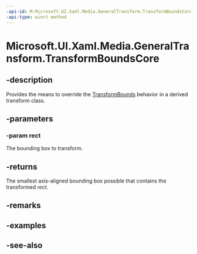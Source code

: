```yaml
---
-api-id: M:Microsoft.UI.Xaml.Media.GeneralTransform.TransformBoundsCore(Windows.Foundation.Rect)
-api-type: winrt method
---
```


<!-- Method syntax
virtual protected Windows.Foundation.Rect TransformBoundsCore(Windows.Foundation.Rect rect)
-->

# Microsoft.UI.Xaml.Media.GeneralTransform.TransformBoundsCore

## -description
Provides the means to override the [TransformBounds](generaltransform_transformbounds_2050801728.md) behavior in a derived transform class.

## -parameters
### -param rect
The bounding box to transform.

## -returns
The smallest axis-aligned bounding box possible that contains the transformed *rect*.

## -remarks

## -examples

## -see-also
